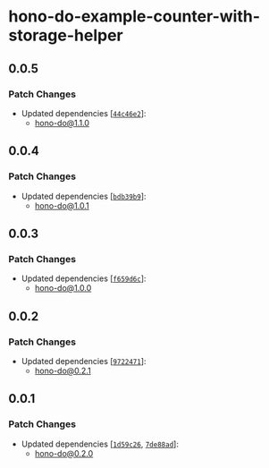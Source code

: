 # hono-do-example-counter-with-storage-helper

## 0.0.5

### Patch Changes

- Updated dependencies [[`44c46e2`](https://github.com/sor4chi/hono-do/commit/44c46e2c641e0f6cf5b962adfda651e963d3cfd7)]:
  - hono-do@1.1.0

## 0.0.4

### Patch Changes

- Updated dependencies [[`bdb39b9`](https://github.com/sor4chi/hono-do/commit/bdb39b9f26d9fb6df859f24bf49c401f7665a816)]:
  - hono-do@1.0.1

## 0.0.3

### Patch Changes

- Updated dependencies [[`f659d6c`](https://github.com/sor4chi/hono-do/commit/f659d6ce48e0c77f785a813faf1585d8f0b216ec)]:
  - hono-do@1.0.0

## 0.0.2

### Patch Changes

- Updated dependencies [[`9722471`](https://github.com/sor4chi/hono-do/commit/9722471232447d56aa0fd60ac052fca2b30fb57d)]:
  - hono-do@0.2.1

## 0.0.1

### Patch Changes

- Updated dependencies [[`1d59c26`](https://github.com/sor4chi/hono-do/commit/1d59c26223aeb098064d7c320d531fc50ef525f4), [`7de88ad`](https://github.com/sor4chi/hono-do/commit/7de88ad95123fb7fb074251273edf9b1b4f79abe)]:
  - hono-do@0.2.0
